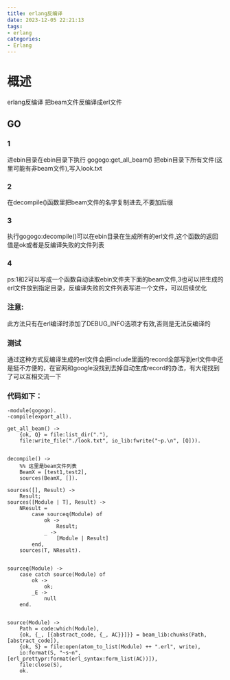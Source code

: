 ```yaml
---
title: erlang反编译
date: 2023-12-05 22:21:13
tags:
- erlang
categories:
- Erlang
---
```


# 概述

erlang反编译 把beam文件反编译成erl文件

<!--more-->

## GO
### 1
进ebin目录在ebin目录下执行 gogogo:get_all_beam() 把ebin目录下所有文件(这里可能有非beam文件),写入look.txt
### 2
在decompile()函数里把beam文件的名字复制进去,不要加后缀
### 3
执行gogogo:decompile()可以在ebin目录在生成所有的erl文件,这个函数的返回值是ok或者是反编译失败的文件列表
### 4
ps:1和2可以写成一个函数自动读取ebin文件夹下面的beam文件,3也可以把生成的erl文件放到指定目录，反编译失败的文件列表写进一个文件，可以后续优化
### 注意:
此方法只有在erl编译时添加了DEBUG_INFO选项才有效,否则是无法反编译的
### 测试
通过这种方式反编译生成的erl文件会把include里面的record全部写到erl文件中还是挺不方便的，在官网和google没找到去掉自动生成record的办法，有大佬找到了可以互相交流一下
### 代码如下：
```
-module(gogogo).
-compile(export_all).

get_all_beam() ->
    {ok, Q} = file:list_dir("."),
    file:write_file("./look.txt", io_lib:fwrite("~p.\n", [Q])).


decompile() ->
    %% 这里是beam文件列表
    BeamX = [test1,test2],
    sources(BeamX, []).

sources([], Result) ->
    Result;
sources([Module | T], Result) ->
    NResult =
        case sourceq(Module) of
            ok ->
                Result;
            _ ->
                [Module | Result]
        end,
    sources(T, NResult).


sourceq(Module) ->
    case catch source(Module) of
        ok ->
            ok;
        _E ->
            null
    end.


source(Module) ->
    Path = code:which(Module),
    {ok, {_, [{abstract_code, {_, AC}}]}} = beam_lib:chunks(Path, [abstract_code]),
    {ok, S} = file:open(atom_to_list(Module) ++ ".erl", write),
    io:format(S, "~s~n", [erl_prettypr:format(erl_syntax:form_list(AC))]),
    file:close(S),
    ok.
```
